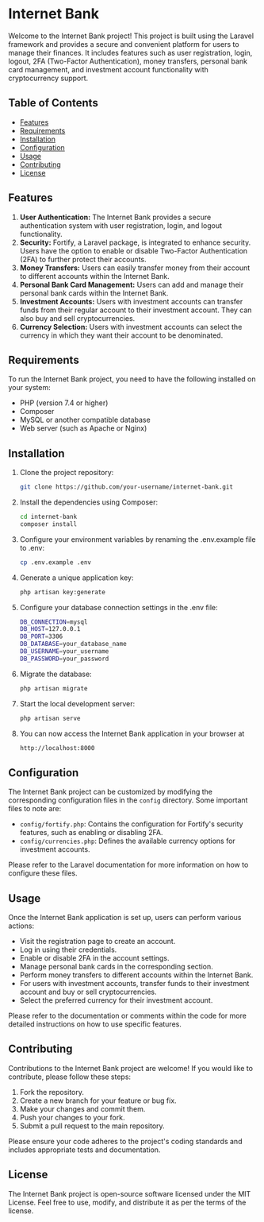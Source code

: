 # Internet Bank

Welcome to the Internet Bank project! This project is built using the Laravel framework and provides a secure and
convenient platform for users to manage their finances. It includes features such as user registration, login, logout,
2FA (Two-Factor Authentication), money transfers, personal bank card management, and investment account functionality
with cryptocurrency support.

## Table of Contents

- [Features](#features)
- [Requirements](#requirements)
- [Installation](#installation)
- [Configuration](#configuration)
- [Usage](#usage)
- [Contributing](#contributing)
- [License](#license)

## Features

1. **User Authentication:** The Internet Bank provides a secure authentication system with user registration, login, and
   logout functionality.
2. **Security:** Fortify, a Laravel package, is integrated to enhance security. Users have the option to enable or
   disable Two-Factor Authentication (2FA) to further protect their accounts.
3. **Money Transfers:** Users can easily transfer money from their account to different accounts within the Internet
   Bank.
4. **Personal Bank Card Management:** Users can add and manage their personal bank cards within the Internet Bank.
5. **Investment Accounts:** Users with investment accounts can transfer funds from their regular account to their
   investment account. They can also buy and sell cryptocurrencies.
6. **Currency Selection:** Users with investment accounts can select the currency in which they want their account to be
   denominated.

## Requirements

To run the Internet Bank project, you need to have the following installed on your system:

- PHP (version 7.4 or higher)
- Composer
- MySQL or another compatible database
- Web server (such as Apache or Nginx)

## Installation

1. Clone the project repository:

   ```bash
   git clone https://github.com/your-username/internet-bank.git

2. Install the dependencies using Composer:

   ```bash
   cd internet-bank
   composer install

3. Configure your environment variables by renaming the .env.example file to .env:

   ```bash
   cp .env.example .env

4. Generate a unique application key:

   ```bash
   php artisan key:generate

5. Configure your database connection settings in the .env file:

   ```bash
   DB_CONNECTION=mysql
   DB_HOST=127.0.0.1
   DB_PORT=3306
   DB_DATABASE=your_database_name
   DB_USERNAME=your_username
   DB_PASSWORD=your_password

6. Migrate the database:

   ```bash
   php artisan migrate

7. Start the local development server:

   ```bash
   php artisan serve

7. You can now access the Internet Bank application in your browser at

   ```bash
   http://localhost:8000

## Configuration

The Internet Bank project can be customized by modifying the corresponding configuration files in the `config` directory. Some important files to note are:

- `config/fortify.php`: Contains the configuration for Fortify's security features, such as enabling or disabling 2FA.
- `config/currencies.php`: Defines the available currency options for investment accounts.

Please refer to the Laravel documentation for more information on how to configure these files.

## Usage

Once the Internet Bank application is set up, users can perform various actions:

- Visit the registration page to create an account.
- Log in using their credentials.
- Enable or disable 2FA in the account settings.
- Manage personal bank cards in the corresponding section.
- Perform money transfers to different accounts within the Internet Bank.
- For users with investment accounts, transfer funds to their investment account and buy or sell cryptocurrencies.
- Select the preferred currency for their investment account.

Please refer to the documentation or comments within the code for more detailed instructions on how to use specific features.

## Contributing

Contributions to the Internet Bank project are welcome! If you would like to contribute, please follow these steps:

1. Fork the repository.
2. Create a new branch for your feature or bug fix.
3. Make your changes and commit them.
4. Push your changes to your fork.
5. Submit a pull request to the main repository.

Please ensure your code adheres to the project's coding standards and includes appropriate tests and documentation.

## License

The Internet Bank project is open-source software licensed under the MIT License. Feel free to use, modify, and distribute it as per the terms of the license.

